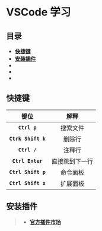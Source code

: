 # VSCode 学习

## 目录

* **[快捷键](#快捷键)**
* **[安装插件](#安装插件)**
* **[]()**
* **[]()**
* **[]()**

## 快捷键

| 键位 | 解释 |
| :---: |:-: |
| **`Ctrl p`** | 搜索文件 |
| **`Ctrk Shift k`** | 删除行 |
| **`Ctrl /`** | 注释行 |
| **`Ctrl Enter`** | 直接跳到下一行 |
| **`Ctrl Shift p`** | 命令面板 |
| **`Ctrl Shift x`** | 扩展面板 |



## 安装插件

> * **[官方插件市场](https://marketplace.visualstudio.com/VSCode)**



